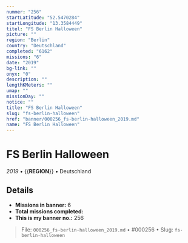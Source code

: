 ```yaml
---
nummer: "256"
startLatitude: "52.5470284"
startLongitude: "13.3584449"
titel: "FS Berlin Halloween"
picture: ""
region: "Berlin"
country: "Deutschland"
completed: "6162"
missions: "6"
date: "2019"
bg-link: ""
onyx: "0"
description: ""
lengthKMeters: ""
umap: ""
missionDay: ""
notice: ""
title: "FS Berlin Halloween"
slug: "fs-berlin-halloween"
href: "banner/000256_fs-berlin-halloween_2019.md"
name: "FS Berlin Halloween"
---
```

# FS Berlin Halloween

*2019* • {{__REGION__}} • Deutschland





## Details

- **Missions in banner:** 6
- **Total missions completed:** 
- **This is my banner no.:** 256






> File: `000256_fs-berlin-halloween_2019.md` • #000256 • Slug: `fs-berlin-halloween`
